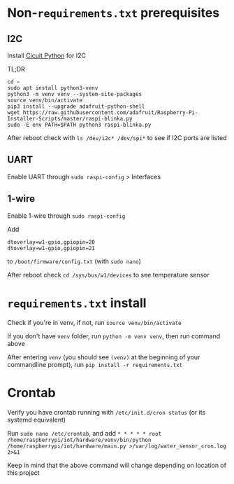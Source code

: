 # Non-`requirements.txt` prerequisites

## I2C

Install [Cicuit Python](https://learn.adafruit.com/circuitpython-on-raspberrypi-linux/installing-circuitpython-on-raspberry-pi) for I2C

TL;DR

```
cd ~
sudo apt install python3-venv
python3 -m venv venv --system-site-packages
source venv/bin/activate
pip3 install --upgrade adafruit-python-shell
wget https://raw.githubusercontent.com/adafruit/Raspberry-Pi-Installer-Scripts/master/raspi-blinka.py
sudo -E env PATH=$PATH python3 raspi-blinka.py
```

After reboot check with `ls /dev/i2c* /dev/spi*` to see if I2C ports are listed

## UART

Enable UART through `sudo raspi-config` > Interfaces

## 1-wire

Enable 1-wire through `sudo raspi-config`

Add 

```
dtoverlay=w1-gpio,gpiopin=20
dtoverlay=w1-gpio,gpiopin=21
```

to `/boot/firmware/config.txt` (with `sudo nano`)

After reboot check `cd /sys/bus/w1/devices` to see temperature sensor

# `requirements.txt` install

Check if you're in venv, if not, run `source venv/bin/activate`

If you don't have `venv` folder, run `python -m venv venv`, then run command above

After entering `venv` (you should see `(venv)` at the beginning of your commandline prompt), run `pip install -r requirements.txt`

# Crontab

Verify you have crontab running with `/etc/init.d/cron status` (or its systemd equivalent)

Run `sudo nano /etc/crontab`, and add `* * * * * root /home/raspberrypi/iot/hardware/venv/bin/python /home/raspberrypi/iot/hardware/main.py >/var/log/water_sensor_cron.log 2>&1`

Keep in mind that the above command will change depending on location of this project
